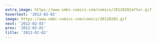 ```yaml
---
extra_image: https://www.smbc-comics.com/comics/20120202after.gif
hovertext: '2012-02-02'
image: https://www.smbc-comics.com/comics/20120202.gif
next: '2012-02-03'
prev: '2012-02-01'
title: '2012-02-02'
---
```

